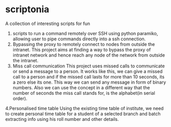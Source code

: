 # scriptonia
A collection of interesting scripts for fun


1. scripts to run a command remotely over SSH using python paramiko, allowing user to pipe commands directly into a ssh connection.
2. Bypassing the proxy to remotely connect to nodes from outside the intranet.
This project aims at finding a way to bypass the proxy of intranet network and hence reach any node of the network from outside the intranet.
3. Miss call communication
This project uses missed calls to communicate or send a message to a person.
It works like this, we can give a missed call to a person and if the missed call lasts for more than 10 seconds, its a zero else its one. This way we can send any message in form of binary numbers. Also we can use the concept in a different way that the number of seconds the miss call stands for, is the alphabet(in serial order).

4.Personalised time table
Using the existing time table of institute, we need to create personal time table for a student of a selected branch and batch extracting info using his roll number and other details.
